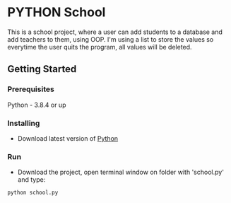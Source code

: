 # PYTHON School

This is a school project, where a user can add students to a database and add teachers to them, using OOP. I'm using a list to store the values so everytime the user quits the program, all values will be deleted.

## Getting Started

### Prerequisites

  Python - 3.8.4 or up
 
### Installing

  * Download latest version of [Python](https://www.python.org/downloads/)
  
### Run
 
 - Download the project, open terminal window on folder with 'school.py' and type:
 ```
 python school.py
 ```

